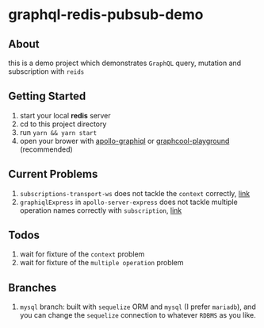 # graphql-redis-pubsub-demo
## About
this is a demo project which demonstrates `GraphQL` query, mutation and subscription with `reids`

## Getting Started
1. start your local **redis** server
2. cd to this project directory
3. run `yarn && yarn start`
4. open your brower with [apollo-graphiql](http://localhost:3000/graphiql) or [graphcool-playground](http://localhost:3000/playground) (recommended)

## Current Problems
1. `subscriptions-transport-ws` does not tackle the `context` correctly, [link](https://github.com/apollographql/subscriptions-transport-ws/issues/300)
2. `graphiqlExpress` in `apollo-server-express` does not tackle multiple operation names correctly with `subscription`, [link](https://github.com/graphql/graphiql/issues/605)

## Todos
1. wait for fixture of the `context` problem
2. wait for fixture of the `multiple operation` problem

## Branches

1. `mysql` branch: built with `sequelize` ORM and `mysql` (I prefer `mariadb`), and you can change the `sequelize` connection to whatever `RDBMS` as you like.